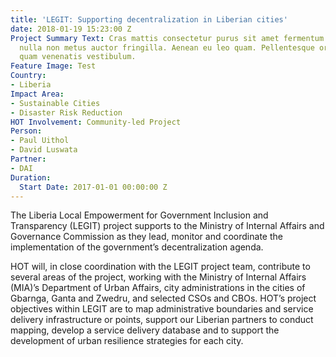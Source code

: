 ```yaml
---
title: 'LEGIT: Supporting decentralization in Liberian cities'
date: 2018-01-19 15:23:00 Z
Project Summary Text: Cras mattis consectetur purus sit amet fermentum. Donec ullamcorper
  nulla non metus auctor fringilla. Aenean eu leo quam. Pellentesque ornare sem lacinia
  quam venenatis vestibulum.
Feature Image: Test
Country:
- Liberia
Impact Area:
- Sustainable Cities
- Disaster Risk Reduction
HOT Involvement: Community-led Project
Person:
- Paul Uithol
- David Luswata
Partner:
- DAI
Duration:
  Start Date: 2017-01-01 00:00:00 Z
---
```


The Liberia Local Empowerment for Government Inclusion and Transparency (LEGIT) project supports to the Ministry of Internal Affairs and Governance Commission as they lead, monitor and coordinate the implementation of the government’s decentralization agenda.

HOT will, in close coordination with the LEGIT project team, contribute to several areas of the project, working with the Ministry of Internal Affairs (MIA)’s Department of Urban Affairs, city administrations in the cities of Gbarnga, Ganta and Zwedru, and selected CSOs and CBOs. HOT’s project objectives within LEGIT are to map administrative boundaries and service delivery infrastructure or points, support our Liberian partners to conduct mapping, develop a service delivery database and to support the development of urban resilience strategies for each city.
